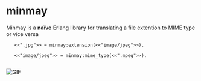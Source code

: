 # minmay
Minmay is a __naïve__ Erlang library for translating a file extention to MIME type or vice versa


``` 
   <<".jpg">> = minmay:extension(<<"image/jpeg">>).
   
   <<"image/jpeg">> = minmay:mime_type(<<".mpeg">>).
   
```
![GIF](http://31.media.tumblr.com/27a1fc6ca882304f04dc7aa1c3f63d88/tumblr_n6tdfuc3OW1tn7e6io1_r1_500.gif)
